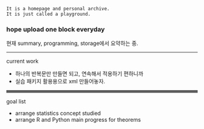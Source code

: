 ```
It is a homepage and personal archive.
It is just called a playground.
```

### hope upload one block everyday<br />

현재 summary, programming, storage에서 요약하는 중.

---

current work

- 하나의 반복문만 만들면 되고, 연속해서 적용하기 편하니까
- 실습 패키지 활용용으로 xml 만들어놓자.

<hr style="border-style: dotted; opacity: 0.7;" />
goal list

- arrange statistics concept studied
- arrange R and Python main progress for theorems
